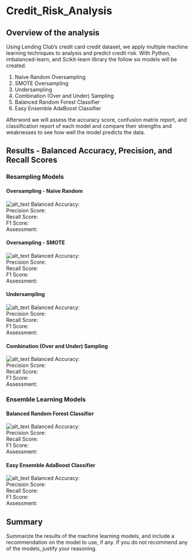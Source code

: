 # Credit_Risk_Analysis

## Overview of the analysis
Using Lending Club’s credit card credit dataset, we apply multiple machine learning techniques to analysis and predict credit risk.
With Python, imbalanced-learn, and Scikit-learn library the follow six models will be created.
1) Naive Random Oversampling
2) SMOTE Oversampling
3) Undersampling
4) Combination (Over and Under) Sampling
5) Balanced Random Forest Classifier
6) Easy Ensemble AdaBoost Classifier

Afterword we will assess the accuracy score, confusion matrix report, and classification report of each model and compare their strengths and weaknesses to see how well the model predicts the data. 


## Results - Balanced Accuracy, Precision, and Recall Scores
### Resampling Models
#### Oversampling - Naive Random 
![alt_text](https://github.com/kwporras/Credit_Risk_Analysis/blob/4155fbd31eb204bca97436e9f33f59b5dc120f7e/Resources/Naive_Random_Oversampling.PNG)
Balanced Accuracy:\
Precision Score:\
Recall Score:\
F1 Score:\
Assessment:

#### Oversampling - SMOTE 
![alt_text](https://github.com/kwporras/Credit_Risk_Analysis/blob/4155fbd31eb204bca97436e9f33f59b5dc120f7e/Resources/SMOTE_Oversampling.PNG)
Balanced Accuracy:\
Precision Score:\
Recall Score:\
F1 Score:\
Assessment:

#### Undersampling
![alt_text](https://github.com/kwporras/Credit_Risk_Analysis/blob/4155fbd31eb204bca97436e9f33f59b5dc120f7e/Resources/Undersampling.PNG)
Balanced Accuracy:\
Precision Score:\
Recall Score:\
F1 Score:\
Assessment:

#### Combination (Over and Under) Sampling
![alt_text](https://github.com/kwporras/Credit_Risk_Analysis/blob/4155fbd31eb204bca97436e9f33f59b5dc120f7e/Resources/Combination_Over_and_Under_Sampling.PNG)
Balanced Accuracy:\
Precision Score:\
Recall Score:\
F1 Score:\
Assessment:

### Ensemble Learning Models
#### Balanced Random Forest Classifier
![alt_text](https://github.com/kwporras/Credit_Risk_Analysis/blob/4155fbd31eb204bca97436e9f33f59b5dc120f7e/Resources/Balanced_random_Forest_Classifier.PNG)
Balanced Accuracy:\
Precision Score:\
Recall Score:\
F1 Score:\
Assessment:

#### Easy Ensemble AdaBoost Classifier
![alt_text](https://github.com/kwporras/Credit_Risk_Analysis/blob/4155fbd31eb204bca97436e9f33f59b5dc120f7e/Resources/Easy_Ensemble_AdaBoost_Classifier.PNG)
Balanced Accuracy:\
Precision Score:\
Recall Score:\
F1 Score:\
Assessment:



## Summary
Summarize the results of the machine learning models, and include a recommendation on the model to use, if any. If you do not recommend any of the models, justify your reasoning.
